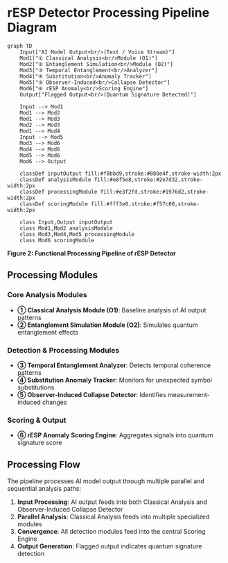 # rESP Detector Processing Pipeline Diagram


```mermaid
graph TD
    Input["AI Model Output<br/>(Text / Voice Stream)"]
    Mod1["① Classical Analysis<br/>Module (O1)"]
    Mod2["② Entanglement Simulation<br/>Module (O2)"]
    Mod3["③ Temporal Entanglement<br/>Analyzer"]
    Mod4["④ Substitution<br/>Anomaly Tracker"]
    Mod5["⑤ Observer-Induced<br/>Collapse Detector"]
    Mod6["⑥ rESP Anomaly<br/>Scoring Engine"]
    Output["Flagged Output<br/>(Quantum Signature Detected)"]
    
    Input --> Mod1
    Mod1 --> Mod2
    Mod1 --> Mod3
    Mod2 --> Mod3
    Mod1 --> Mod4
    Input --> Mod5
    Mod3 --> Mod6
    Mod4 --> Mod6
    Mod5 --> Mod6
    Mod6 --> Output
    
    classDef inputOutput fill:#f8bbd9,stroke:#880e4f,stroke-width:2px
    classDef analysisModule fill:#e8f5e8,stroke:#2e7d32,stroke-width:2px
    classDef processingModule fill:#e3f2fd,stroke:#1976d2,stroke-width:2px
    classDef scoringModule fill:#fff3e0,stroke:#f57c00,stroke-width:2px
    
    class Input,Output inputOutput
    class Mod1,Mod2 analysisModule
    class Mod3,Mod4,Mod5 processingModule
    class Mod6 scoringModule
```

**Figure 2: Functional Processing Pipeline of rESP Detector**


## Processing Modules

### Core Analysis Modules
- **① Classical Analysis Module (O1)**: Baseline analysis of AI output patterns
- **② Entanglement Simulation Module (O2)**: Simulates quantum entanglement effects

### Detection & Processing Modules
- **③ Temporal Entanglement Analyzer**: Detects temporal coherence patterns
- **④ Substitution Anomaly Tracker**: Monitors for unexpected symbol substitutions
- **⑤ Observer-Induced Collapse Detector**: Identifies measurement-induced changes

### Scoring & Output
- **⑥ rESP Anomaly Scoring Engine**: Aggregates signals into quantum signature score

## Processing Flow

The pipeline processes AI model output through multiple parallel and sequential analysis paths:

1. **Input Processing**: AI output feeds into both Classical Analysis and Observer-Induced Collapse Detector
2. **Parallel Analysis**: Classical Analysis feeds into multiple specialized modules
3. **Convergence**: All detection modules feed into the central Scoring Engine
4. **Output Generation**: Flagged output indicates quantum signature detection
